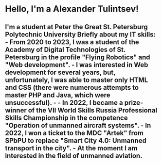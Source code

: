 <h1 class='center'>Hello, I'm a Alexander Tulintsev!</h1>
<h2>I'm a student at Peter the Great St. Petersburg Polytechnic University
Briefly about my IT skills:
- From 2020 to 2023, I was a student of the Academy of Digital Technologies of St. Petersburg in the profile "Flying Robotics" and "Web development".
- I was interested in Web development for several years, but, unfortunately, I was able to master only HTML and CSS (there were numerous attempts to master PHP and Java, which were unsuccessful).
- - In 2022, I became a prize-winner of the VII World Skills Russia Professional Skills Championship in the competence "Operation of unmanned aircraft systems".
- In 2022, I won a ticket to the MDC "Artek" from SPbPU to replace "Smart City 4.0: Unmanned transport in the city".
- At the moment I am interested in the field of unmanned aviation.</h2>
